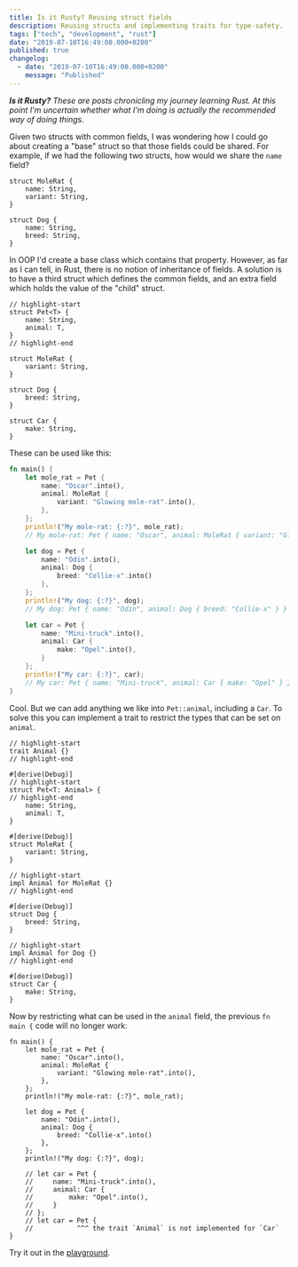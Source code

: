 ```yaml
---
title: Is it Rusty? Reusing struct fields
description: Reusing structs and implementing traits for type-safety.
tags: ["tech", "development", "rust"]
date: "2019-07-10T16:49:00.000+0200"
published: true
changelog:
  - date: "2019-07-10T16:49:00.000+0200"
    message: "Published"
---
```



_**Is it Rusty?** These are posts chronicling my journey learning Rust. At this point I'm uncertain whether what I'm doing is actually the recommended way of doing things._


Given two structs with common fields, I was wondering how I could go about creating a "base" struct so that those fields could be shared. For example, if we had the following two structs, how would we share the `name` field?

```rust:title=Rats and dogs
struct MoleRat {
    name: String,
    variant: String,
}

struct Dog {
    name: String,
    breed: String,
}
```

In OOP I'd create a base class which contains that property. However, as far as I can tell, in Rust, there is no notion of inheritance of fields. A solution is to have a third struct which defines the common fields, and an extra field which holds the value of the "child" struct.

```rust:title=Adding a "base" struct
// highlight-start
struct Pet<T> {
    name: String,
    animal: T,
}
// highlight-end

struct MoleRat {
    variant: String,
}

struct Dog {
    breed: String,
}

struct Car {
    make: String,
}
```

These can be used like this:

```rust
fn main() {
    let mole_rat = Pet {
        name: "Oscar".into(),
        animal: MoleRat {
            variant: "Glowing mole-rat".into(),
        },
    };
    println!("My mole-rat: {:?}", mole_rat);
    // My mole-rat: Pet { name: "Oscar", animal: MoleRat { variant: "Glowing mole-rat" } }

    let dog = Pet {
        name: "Odin".into(),
        animal: Dog {
            breed: "Collie-x".into()
        },
    };
    println!("My dog: {:?}", dog);
    // My dog: Pet { name: "Odin", animal: Dog { breed: "Collie-x" } }

    let car = Pet {
        name: "Mini-truck".into(),
        animal: Car {
            make: "Opel".into(),
        }
    };
    println!("My car: {:?}", car);
    // My car: Pet { name: "Mini-truck", animal: Car { make: "Opel" } }
}
```

Cool. But we can add anything we like into `Pet::animal`, including a `Car`. To solve this you can implement a trait to restrict the types that can be set on `animal`.

```rust:title=Using a trait
// highlight-start
trait Animal {}
// highlight-end

#[derive(Debug)]
// highlight-start
struct Pet<T: Animal> {
// highlight-end
    name: String,
    animal: T,
}

#[derive(Debug)]
struct MoleRat {
    variant: String,
}

// highlight-start
impl Animal for MoleRat {}
// highlight-end

#[derive(Debug)]
struct Dog {
    breed: String,
}

// highlight-start
impl Animal for Dog {}
// highlight-end

#[derive(Debug)]
struct Car {
    make: String,
}
```

Now by restricting what can be used in the `animal` field, the previous `fn main {` code will no longer work:

```rust:title=Cannot add a car
fn main() {
    let mole_rat = Pet {
        name: "Oscar".into(),
        animal: MoleRat {
            variant: "Glowing mole-rat".into(),
        },
    };
    println!("My mole-rat: {:?}", mole_rat);

    let dog = Pet {
        name: "Odin".into(),
        animal: Dog {
            breed: "Collie-x".into()
        },
    };
    println!("My dog: {:?}", dog);

    // let car = Pet {
    //     name: "Mini-truck".into(),
    //     animal: Car {
    //         make: "Opel".into(),
    //     }
    // };
    // let car = Pet {
    //           ^^^ the trait `Animal` is not implemented for `Car`
}
```

Try it out in the [playground](https://play.rust-lang.org/?version=stable&mode=debug&edition=2018&gist=05de24290e5b1a23c1edc1bac1fdb193).

